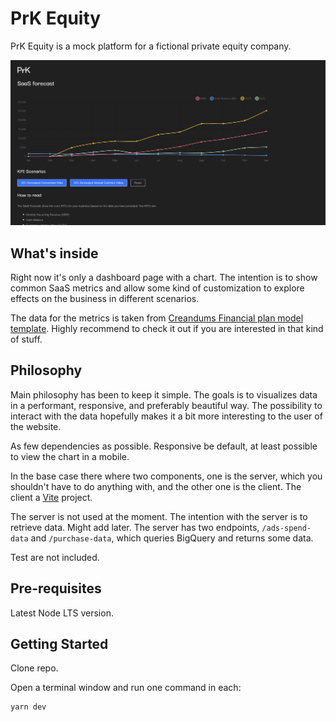 # PrK Equity

PrK Equity is a mock platform for a fictional private equity company.

![Preview screenshot of the PrK Equity project](./prk-equity-overview.png)

## What's inside

Right now it's only a dashboard page with a chart. The intention is to show common SaaS metrics and allow some kind of customization to explore effects on the business in different scenarios.

The data for the metrics is taken from [Creandums Financial plan model template](https://blog.creandum.com/financial-plan-model-template-creandum-f28622951028). Highly recommend to check it out if you are interested in that kind of stuff.

## Philosophy

Main philosophy has been to keep it simple. The goals is to visualizes data in a performant, responsive, and preferably beautiful way. The possibility to interact with the data hopefully makes it a bit more interesting to the user of the website.

As few dependencies as possible. Responsive be default, at least possible to view the chart in a mobile.

In the base case there where two components, one is the server, which you shouldn't have to do anything with, and the other one is the client. The client a [Vite](https://vitejs.dev/) project.

The server is not used at the moment. The intention with the server is to retrieve data. Might add later.
The server has two endpoints, `/ads-spend-data` and `/purchase-data`, which queries BigQuery and returns some data.

Test are not included.

## Pre-requisites

Latest Node LTS version.

## Getting Started

Clone repo.

Open a terminal window and run one command in each:

```bash
yarn dev
```
